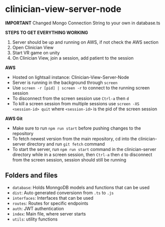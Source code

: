 # clinician-view-server-node

**IMPORTANT**
Changed Mongo Connection String to your own in database.ts

**STEPS TO GET EVERYTHING WORKING**

1. Server should be up and running on AWS, if not check the AWS section
2. Open Clinician View
3. Start VR game on unity
4. On Clinician View, join a session, add patient to the session

**AWS**

- Hosted on lightsail instance: Clinician-View-Server-Node
- Server is running in the background through `screen`
- Use `screen -r [pid] | screen -r` to connect to the running screen session
- To disconnect from the screen session use `Ctrl-a` then `d`
- To kill a screen session from multiple sessions use `screen -XS <session-id> quit` where `<session-id>` is the pid of the screen session

**AWS Git**

- Make sure to run `npm run start` before pushing changes to the repository
- To fetch newest version from the main repository, cd into the clinician-server directory and run `git fetch` command
- To start the server, run `npm run start` command in the clinician-server directory while in a screen session, then
  `Ctrl-a` then `d` to disconnect from the screen session, session should still be running

## Folders and files

- `database`: Holds MonngoDB models and functions that can be used
- `dist`: Auto generated conversionn from `.ts` to `.js`
- `interfaces`: Interfaces that can be used
- `routes`: Routes for specific endpoints
- `auth`: JWT authentication
- `index`: Main file, where server starts
- `utils`: utility functions
